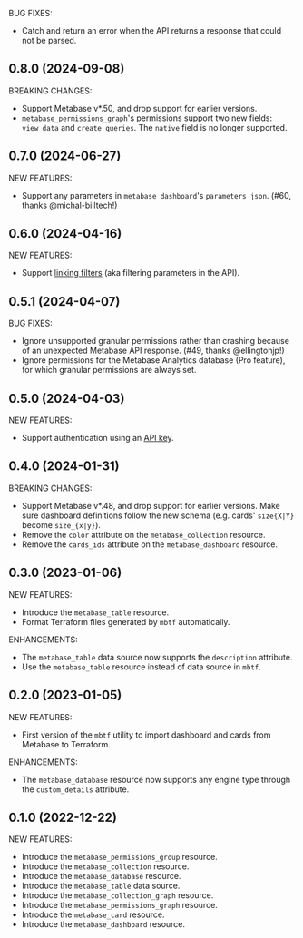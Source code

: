 BUG FIXES:

- Catch and return an error when the API returns a response that could not be parsed.

## 0.8.0 (2024-09-08)

BREAKING CHANGES:

- Support Metabase v\*.50, and drop support for earlier versions.
- `metabase_permissions_graph`'s permissions support two new fields: `view_data` and `create_queries`. The `native` field is no longer supported.

## 0.7.0 (2024-06-27)

NEW FEATURES:

- Support any parameters in `metabase_dashboard`'s `parameters_json`. (#60, thanks @michal-billtech!)

## 0.6.0 (2024-04-16)

NEW FEATURES:

- Support [linking filters](https://www.metabase.com/learn/dashboards/linking-filters) (aka filtering parameters in the API).

## 0.5.1 (2024-04-07)

BUG FIXES:

- Ignore unsupported granular permissions rather than crashing because of an unexpected Metabase API response. (#49, thanks @ellingtonjp!)
- Ignore permissions for the Metabase Analytics database (Pro feature), for which granular permissions are always set.

## 0.5.0 (2024-04-03)

NEW FEATURES:

- Support authentication using an [API key](https://www.metabase.com/docs/master/people-and-groups/api-keys).

## 0.4.0 (2024-01-31)

BREAKING CHANGES:

- Support Metabase v\*.48, and drop support for earlier versions. Make sure dashboard definitions follow the new schema (e.g. cards' `size{X|Y}` become `size_{x|y}`).
- Remove the `color` attribute on the `metabase_collection` resource.
- Remove the `cards_ids` attribute on the `metabase_dashboard` resource.

## 0.3.0 (2023-01-06)

NEW FEATURES:

- Introduce the `metabase_table` resource.
- Format Terraform files generated by `mbtf` automatically.

ENHANCEMENTS:

- The `metabase_table` data source now supports the `description` attribute.
- Use the `metabase_table` resource instead of data source in `mbtf`.

## 0.2.0 (2023-01-05)

NEW FEATURES:

- First version of the `mbtf` utility to import dashboard and cards from Metabase to Terraform.

ENHANCEMENTS:

- The `metabase_database` resource now supports any engine type through the `custom_details` attribute.

## 0.1.0 (2022-12-22)

NEW FEATURES:

- Introduce the `metabase_permissions_group` resource.
- Introduce the `metabase_collection` resource.
- Introduce the `metabase_database` resource.
- Introduce the `metabase_table` data source.
- Introduce the `metabase_collection_graph` resource.
- Introduce the `metabase_permissions_graph` resource.
- Introduce the `metabase_card` resource.
- Introduce the `metabase_dashboard` resource.
